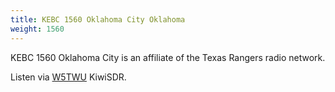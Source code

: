 ```yaml
---
title: KEBC 1560 Oklahoma City Oklahoma
weight: 1560
---
```

KEBC 1560 Oklahoma City is an affiliate of the
Texas Rangers radio network.

Listen via [W5TWU] KiwiSDR.

[W5TWU]:http://sdr.w5tsu.net:8073/?f=1560.00amz10
